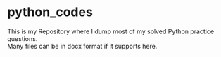 # python_codes
This is my Repository where I dump most of my solved Python practice questions. 
<br>
Many files can be in docx format if it supports here. 

